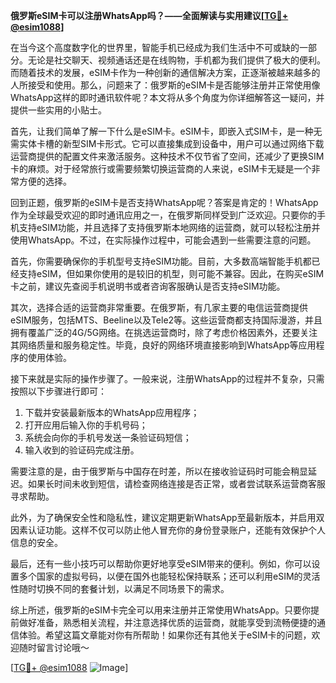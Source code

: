 **俄罗斯eSIM卡可以注册WhatsApp吗？——全面解读与实用建议[[TG💪+ @esim1088](https://t.me/s/esim1088)]**

在当今这个高度数字化的世界里，智能手机已经成为我们生活中不可或缺的一部分。无论是社交聊天、视频通话还是在线购物，手机都为我们提供了极大的便利。而随着技术的发展，eSIM卡作为一种创新的通信解决方案，正逐渐被越来越多的人所接受和使用。那么，问题来了：俄罗斯的eSIM卡是否能够注册并正常使用像WhatsApp这样的即时通讯软件呢？本文将从多个角度为你详细解答这一疑问，并提供一些实用的小贴士。

首先，让我们简单了解一下什么是eSIM卡。eSIM卡，即嵌入式SIM卡，是一种无需实体卡槽的新型SIM卡形式。它可以直接集成到设备中，用户可以通过网络下载运营商提供的配置文件来激活服务。这种技术不仅节省了空间，还减少了更换SIM卡的麻烦。对于经常旅行或需要频繁切换运营商的人来说，eSIM卡无疑是一个非常方便的选择。

回到正题，俄罗斯的eSIM卡是否支持WhatsApp呢？答案是肯定的！WhatsApp作为全球最受欢迎的即时通讯应用之一，在俄罗斯同样受到广泛欢迎。只要你的手机支持eSIM功能，并且选择了支持俄罗斯本地网络的运营商，就可以轻松注册并使用WhatsApp。不过，在实际操作过程中，可能会遇到一些需要注意的问题。

首先，你需要确保你的手机型号支持eSIM功能。目前，大多数高端智能手机都已经支持eSIM，但如果你使用的是较旧的机型，则可能不兼容。因此，在购买eSIM卡之前，建议先查阅手机说明书或者咨询客服确认是否支持eSIM功能。

其次，选择合适的运营商非常重要。在俄罗斯，有几家主要的电信运营商提供eSIM服务，包括MTS、Beeline以及Tele2等。这些运营商都支持国际漫游，并且拥有覆盖广泛的4G/5G网络。在挑选运营商时，除了考虑价格因素外，还要关注其网络质量和服务稳定性。毕竟，良好的网络环境直接影响到WhatsApp等应用程序的使用体验。

接下来就是实际的操作步骤了。一般来说，注册WhatsApp的过程并不复杂，只需按照以下步骤进行即可：

1. 下载并安装最新版本的WhatsApp应用程序；
2. 打开应用后输入你的手机号码；
3. 系统会向你的手机号发送一条验证码短信；
4. 输入收到的验证码完成注册。

需要注意的是，由于俄罗斯与中国存在时差，所以在接收验证码时可能会稍显延迟。如果长时间未收到短信，请检查网络连接是否正常，或者尝试联系运营商客服寻求帮助。

此外，为了确保安全性和隐私性，建议定期更新WhatsApp至最新版本，并启用双因素认证功能。这样不仅可以防止他人冒充你的身份登录账户，还能有效保护个人信息的安全。

最后，还有一些小技巧可以帮助你更好地享受eSIM带来的便利。例如，你可以设置多个国家的虚拟号码，以便在国外也能轻松保持联系；还可以利用eSIM的灵活性随时切换不同的套餐计划，以满足不同场景下的需求。

综上所述，俄罗斯的eSIM卡完全可以用来注册并正常使用WhatsApp。只要你提前做好准备，熟悉相关流程，并注意选择优质的运营商，就能享受到流畅便捷的通信体验。希望这篇文章能对你有所帮助！如果你还有其他关于eSIM卡的问题，欢迎随时留言讨论哦～ 

[[TG💪+ @esim1088](https://t.me/s/esim1088) ![Image](https://i.postimg.cc/4NQfJmqS/Snipaste-2025-05-13-00-14-12.png)]